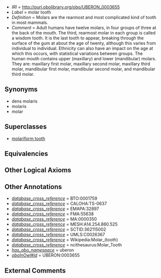 * *IRI* = http://purl.obolibrary.org/obo/UBERON_0003655
 * *Label* = molar tooth
 * *Definition* = Molars are the rearmost and most complicated kind of tooth in most mammals.
 * *Comment* = Adult humans have twelve molars, in four groups of three at the back of the mouth. The third, rearmost molar in each group is called a wisdom tooth. It is the last tooth to appear, breaking through the surface of the gum at about the age of twenty, although this varies from individual to individual. Ethnicity can also have an impact on the age at which this occurs, with statistical variations between groups. The human mouth contains upper (maxillary) and lower (mandibular) molars. They are: maxillary first molar, maxillary second molar, maxillary third molar, mandibular first molar, mandibular second molar, and mandibular third molar.

## Synonyms

 * dens molaris
 * molaris
 * molar

## Superclasses

 * [molariform tooth](../../UBERON/64/UBERON_0013164.md)

## Equivalencies


## Other Logical Axioms


## Other Annotations

 * *[database_cross_reference](../../ef/oboInOwl#hasDbXref.md)* = BTO:0001759
 * *[database_cross_reference](../../ef/oboInOwl#hasDbXref.md)* = CALOHA:TS-0637
 * *[database_cross_reference](../../ef/oboInOwl#hasDbXref.md)* = EMAPA:32897
 * *[database_cross_reference](../../ef/oboInOwl#hasDbXref.md)* = FMA:55638
 * *[database_cross_reference](../../ef/oboInOwl#hasDbXref.md)* = MA:0000350
 * *[database_cross_reference](../../ef/oboInOwl#hasDbXref.md)* = MESH:A14.254.860.525
 * *[database_cross_reference](../../ef/oboInOwl#hasDbXref.md)* = SCTID:362115002
 * *[database_cross_reference](../../ef/oboInOwl#hasDbXref.md)* = UMLS:C0026367
 * *[database_cross_reference](../../ef/oboInOwl#hasDbXref.md)* = Wikipedia:Molar_(tooth)
 * *[database_cross_reference](../../ef/oboInOwl#hasDbXref.md)* = ncithesaurus:Molar_Tooth
 * *[has_obo_namespace](../../ce/oboInOwl#hasOBONamespace.md)* = uberon
 * *[oboInOwl#id](../../id/oboInOwl#id.md)* = UBERON:0003655

## External Comments

